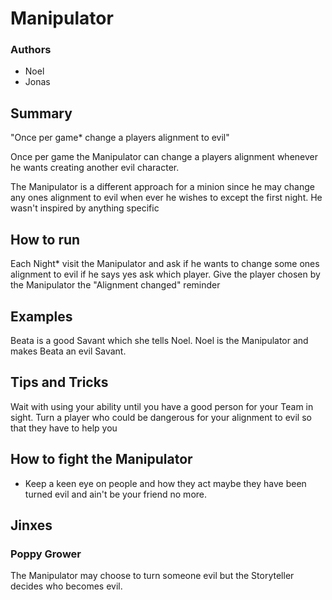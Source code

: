 # Manipulator

### Authors
- Noel
- Jonas

## Summary

"Once per game* change a players alignment to evil"

Once per game the Manipulator can change a players alignment whenever he wants creating another evil character.

The Manipulator is a different approach for a minion since he may change any ones alignment to evil when ever he wishes to except the first night. He wasn't inspired by anything specific

## How to run

Each Night* visit the Manipulator and ask if he wants to change some ones alignment to evil if he says yes ask which player.
Give the player chosen by the Manipulator the "Alignment changed" reminder 

## Examples

Beata is a good Savant which she tells Noel. Noel is the Manipulator and makes Beata an evil Savant.

## Tips and Tricks

Wait with using your ability until you have a good person for your Team in sight.
Turn a player who could be dangerous for your alignment to evil so that they have to help you

## How to fight the Manipulator

- Keep a keen eye on people and how they act maybe they have been turned evil and ain't be your friend no more.

## Jinxes
### Poppy Grower
The Manipulator may choose to turn someone evil but the Storyteller decides who becomes evil.